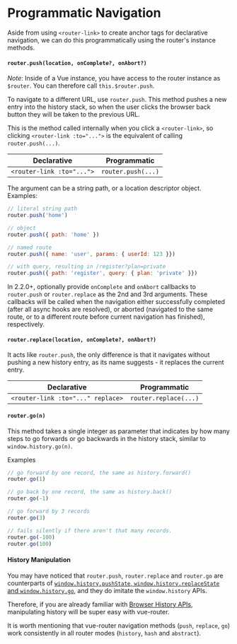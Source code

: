 # Programmatic Navigation

Aside from using `<router-link>` to create anchor tags for declarative navigation, we can do this programmatically using the router's instance methods.

#### `router.push(location, onComplete?, onAbort?)`

_Note_: Inside of a Vue instance, you have access to the router instance as `$router`. You can therefore call `this.$router.push`.

To navigate to a different URL, use `router.push`. This method pushes a new entry into the history stack, so when the user clicks the browser back button they will be taken to the previous URL.

This is the method called internally when you click a `<router-link>`, so clicking `<router-link :to="...">` is the equivalent of calling `router.push(...)`.

| Declarative | Programmatic |
|-------------|--------------|
| `<router-link :to="...">` | `router.push(...)` |

The argument can be a string path, or a location descriptor object. Examples:

``` js
// literal string path
router.push('home')

// object
router.push({ path: 'home' })

// named route
router.push({ name: 'user', params: { userId: 123 }})

// with query, resulting in /register?plan=private
router.push({ path: 'register', query: { plan: 'private' }})
```

In 2.2.0+, optionally provide `onComplete` and `onAbort` callbacks to `router.push` or `router.replace` as the 2nd and 3rd arguments. These callbacks will be called when the navigation either successfully completed (after all async hooks are resolved), or aborted (navigated to the same route, or to a different route before current navigation has finished), respectively.

#### `router.replace(location, onComplete?, onAbort?)`

It acts like `router.push`, the only difference is that it navigates without pushing a new history entry, as its name suggests - it replaces the current entry.

| Declarative | Programmatic |
|-------------|--------------|
| `<router-link :to="..." replace>` | `router.replace(...)` |


#### `router.go(n)`

This method takes a single integer as parameter that indicates by how many steps to go forwards or go backwards in the history stack, similar to `window.history.go(n)`.

Examples

``` js
// go forward by one record, the same as history.forward()
router.go(1)

// go back by one record, the same as history.back()
router.go(-1)

// go forward by 3 records
router.go(3)

// fails silently if there aren't that many records.
router.go(-100)
router.go(100)
```

#### History Manipulation

You may have noticed that `router.push`, `router.replace` and `router.go` are counterparts of [`window.history.pushState`, `window.history.replaceState` and `window.history.go`](https://developer.mozilla.org/en-US/docs/Web/API/History), and they do imitate the `window.history` APIs.

Therefore, if you are already familiar with [Browser History APIs](https://developer.mozilla.org/en-US/docs/Web/API/History_API), manipulating history will be super easy with vue-router.

It is worth mentioning that vue-router navigation methods (`push`, `replace`, `go`) work consistently in all router modes (`history`, `hash` and `abstract`).
